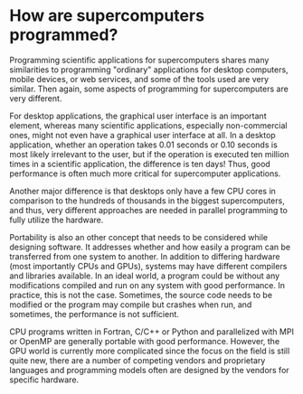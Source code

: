 # How are supercomputers programmed?

Programming scientific applications for supercomputers shares many
similarities to programming "ordinary" applications for desktop
computers, mobile devices, or web services, and some of the tools used
are very similar. Then again, some aspects of programming for
supercomputers are very different.

For desktop applications, the graphical user interface is an important
element, whereas many scientific applications, especially
non-commercial ones, might not even have a graphical user interface at
all. In a desktop application, whether an operation takes 0.01 seconds or
0.10 seconds is most likely irrelevant to the user, but if the operation
is executed ten million times in a scientific application, the
difference is ten days! Thus, good performance is often much more
critical for supercomputer applications.

Another major difference is that desktops only have a few CPU cores in
comparison to the hundreds of thousands in the biggest supercomputers,
and thus, very different approaches are needed in parallel programming
to fully utilize the hardware.

Portability is also an other concept that needs to be considered while designing software. It addresses whether and how easily a program can be transferred from one system to another. In addition to differing hardware (most importantly CPUs and GPUs), systems may have different compilers and
libraries available. In an ideal world, a program could be without any
modifications compiled and run on any system with good performance. In
practice, this is not the case. Sometimes, the source code needs
to be modified or the program may compile but crashes when run, and
sometimes, the performance is not sufficient.

CPU programs written in Fortran, C/C++ or Python and parallelized with
MPI or OpenMP are generally portable with good performance. However,
the GPU world is currently more complicated since the focus on the field is still quite new, there are a number of competing vendors and proprietary languages and programming models often are designed by the vendors for specific hardware.
